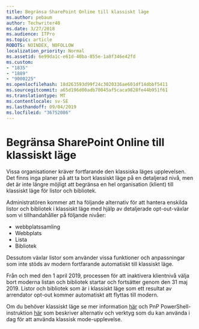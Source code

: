```yaml
---
title: Begränsa SharePoint Online till klassiskt läge
ms.author: pebaum
author: Techwriter40
ms.date: 3/27/2018
ms.audience: ITPro
ms.topic: article
ROBOTS: NOINDEX, NOFOLLOW
localization_priority: Normal
ms.assetid: 6e99da1c-e61d-40ba-855e-1a8f346e42fd
ms.custom:
- "1835"
- "1889"
- "9000225"
ms.openlocfilehash: 18d263593d99f24c3020336ae601df14dbbf5411
ms.sourcegitcommit: a65d196d00adb70045af5caca9828fe44b951f61
ms.translationtype: MT
ms.contentlocale: sv-SE
ms.lasthandoff: 09/04/2019
ms.locfileid: "36752086"
---
```

# <a name="restrict-sharepoint-online-to-classic-mode"></a>Begränsa SharePoint Online till klassiskt läge

Vissa organisationer kräver fortfarande den klassiska läges upplevelsen. Det finns inga planer på att ta bort klassiskt läge på en detaljerad nivå, men det är inte längre möjligt att begränsa en hel organisation (klient) till klassiskt läge för listor och bibliotek.

Administratören kommer att ha följande alternativ för att hantera enskilda listor och bibliotek i klassiskt läge med hjälp av detaljerade opt-out-växlar som vi tillhandahåller på följande nivåer:

- webbplatssamling
- Webbplats
- Lista
- Bibliotek

Dessutom växlar listor som använder vissa funktioner och anpassningar som inte stöds av modern fortfarande automatiskt till klassiskt läge.

Från och med den 1 april 2019, processen för att inaktivera klientnivå välja bort moderna listan och bibliotek startar och fortsätter genom den 31 maj 2019.  Listor och bibliotek som är i klassiskt läge som ett resultat av arrendator opt-out kommer automatiskt att flyttas till modern.

Om du behöver klassiskt läge se mer information [här](https://techcommunity.microsoft.com/t5/Microsoft-SharePoint-Blog/Delivering-SharePoint-modern-experiences/ba-p/315023) och PnP PowerShell-instruktion [här](https://docs.microsoft.com/sharepoint/dev/transform/modernize-userinterface-lists-and-libraries-optout) som beskriver alternativ och verktyg som du kan använda i dag för att använda klassisk mode-upplevelse.
